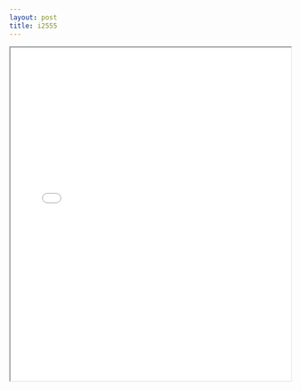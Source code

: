 ```yaml
---
layout: post
title: i2555
---
```


<div class="pdf-container">
<iframe src="/ea/assets/pdfs/i2555.pdf" height="600" width="100%" allowFullScreen="true"></iframe>
</div>

